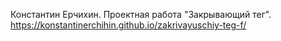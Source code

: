 Константин Ерчихин. Проектная работа "Закрывающий тег".
https://konstantinerchihin.github.io/zakrivayuschiy-teg-f/
